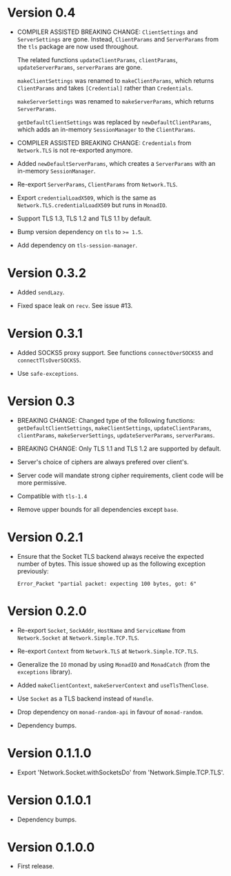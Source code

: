 # Version 0.4

* COMPILER ASSISTED BREAKING CHANGE: `ClientSettings` and `ServerSettings` are
  gone.  Instead, `ClientParams` and `ServerParams` from the `tls` package are
  now used throughout.

  The related functions `updateClientParams`, `clientParams`,
  `updateServerParams`, `serverParams` are gone.

  `makeClientSettings` was renamed to `makeClientParams`, which returns
  `ClientParams` and takes `[Credential]` rather than `Credentials`.

  `makeServerSettings` was renamed to `makeServerParams`, which returns
  `ServerParams`.

  `getDefaultClientSettings` was replaced by `newDefaultClientParams`, which adds
  an in-memory `SessionManager` to the `ClientParams`.

* COMPILER ASSISTED BREAKING CHANGE: `Credentials` from `Network.TLS` is not
  re-exported anymore.

* Added `newDefaultServerParams`, which creates a `ServerParams` with an
  in-memory `SessionManager`.

* Re-export `ServerParams`, `ClientParams` from `Network.TLS`.

* Export `credentialLoadX509`, which is the same as
  `Network.TLS.credentialLoadX509` but runs in `MonadIO`.

* Support TLS 1.3, TLS 1.2 and TLS 1.1 by default.

* Bump version dependency on `tls` to `>= 1.5`.

* Add dependency on `tls-session-manager`.


# Version 0.3.2

* Added `sendLazy`.

* Fixed space leak on `recv`. See issue #13.


# Version 0.3.1

* Added SOCKS5 proxy support. See functions `connectOverSOCKS5` and
  `connectTlsOverSOCKS5`.

* Use `safe-exceptions`.


# Version 0.3

* BREAKING CHANGE: Changed type of the following functions:
  `getDefaultClientSettings`, `makeClientSettings`, `updateClientParams`,
  `clientParams`, `makeServerSettings`, `updateServerParams`, `serverParams`.

* BREAKING CHANGE: Only TLS 1.1 and TLS 1.2 are supported by default.

* Server's choice of ciphers are always prefered over client's.

* Server code will mandate strong cipher requirements, client code will be more
  permissive.

* Compatible with `tls-1.4`

* Remove upper bounds for all dependencies except `base`.


# Version 0.2.1

* Ensure that the Socket TLS backend always receive the expected number
  of bytes. This issue showed up as the following exception previously:

      Error_Packet "partial packet: expecting 100 bytes, got: 6"


# Version 0.2.0

* Re-export `Socket`, `SockAddr`, `HostName` and `ServiceName` from
  `Network.Socket` at `Network.Simple.TCP.TLS`.

* Re-export `Context` from `Network.TLS` at `Network.Simple.TCP.TLS`.

* Generalize the `IO` monad by using `MonadIO` and `MonadCatch` (from
  the `exceptions` library).

* Added `makeClientContext`, `makeServerContext` and `useTlsThenClose`.

* Use `Socket` as a TLS backend instead of `Handle`.

* Drop dependency on `monad-random-api` in favour of `monad-random`.

* Dependency bumps.


# Version 0.1.1.0

* Export 'Network.Socket.withSocketsDo' from 'Network.Simple.TCP.TLS'.


# Version 0.1.0.1

* Dependency bumps.


# Version 0.1.0.0

* First release.

